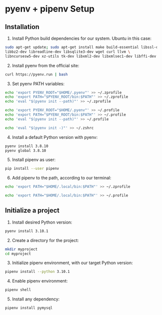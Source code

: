 # pyenv + pipenv Setup

## Installation
1. Install Python build dependencies for our system. Ubuntu in this case:
```bash
sudo apt-get update; sudo apt-get install make build-essential libssl-dev zlib1g-dev \
libbz2-dev libreadline-dev libsqlite3-dev wget curl llvm \
libncursesw5-dev xz-utils tk-dev libxml2-dev libxmlsec1-dev libffi-dev liblzma-dev
```

2. Install pyenv from the official site:
```bash
curl https://pyenv.run | bash
```

3. Set pyenv PATH variables:
```bash
echo 'export PYENV_ROOT="$HOME/.pyenv"' >> ~/.zprofile
echo 'export PATH="$PYENV_ROOT/bin:$PATH"' >> ~/.zprofile
echo 'eval "$(pyenv init --path)"' >> ~/.zprofile

echo 'export PYENV_ROOT="$HOME/.pyenv"' >> ~/.profile
echo 'export PATH="$PYENV_ROOT/bin:$PATH"' >> ~/.profile
echo 'eval "$(pyenv init --path)"' >> ~/.profile

echo 'eval "$(pyenv init -)"' >> ~/.zshrc
```

4. Install a default Python version with pyenv:
```bash
pyenv install 3.8.10
pyenv global 3.8.10
```

5. Install pipenv as user:
```bash
pip install --user pipenv
```

6. Add pipenv to the path, according to our terminal:
```bash
echo 'export PATH="$HOME/.local/bin:$PATH"' >> ~/.zprofile

echo 'export PATH="$HOME/.local/bin:$PATH"' >> ~/.profile
```

## Initialize a project
1. Install desired Python version:
```bash
pyenv install 3.10.1
```

2. Create a directory for the project:
```bash
mkdir myproject
cd myproject
```

3. Initialize pipenv environment, with our target Python version:
```bash
pipenv install --python 3.10.1
```

4. Enable pipenv environment:
```bash
pipenv shell
```

5. Install any dependency:
```bash
pipenv install pymysql
```